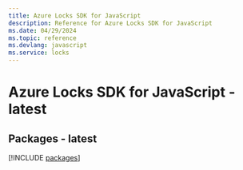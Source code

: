 ```yaml
---
title: Azure Locks SDK for JavaScript
description: Reference for Azure Locks SDK for JavaScript
ms.date: 04/29/2024
ms.topic: reference
ms.devlang: javascript
ms.service: locks
---
```

# Azure Locks SDK for JavaScript - latest
## Packages - latest
[!INCLUDE [packages](locks-index.md)]